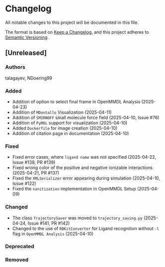 # Changelog
All notable changes to this project will be documented in this file.

The format is based on [Keep a Changelog](https://keepachangelog.com/en/1.0.0/),
and this project adheres to [Semantic Versioning](https://semver.org/spec/v2.0.0.html).

<!--
The rules for this file:
  * entries are sorted newest-first.
  * summarize sets of changes - don't reproduce every git log comment here.
  * don't ever delete anything.
  * keep the format consistent:
    * do not use tabs but use spaces for formatting
    * 79 char width
    * YYYY-MM-DD date format (following ISO 8601)
  * accompany each entry with github issue/PR number (Issue #xyz)
-->

## [Unreleased]

### Authors
talagayev, NDoering99

### Added
- Addition of option to select final frame in OpenMMDL Analysis (2025-04-23)
- Addition of `MDontallo` Visualization (2025-04-11)
- Addition of `SMIRNOFF` small molecule force field (2025-04-10, Issue #76)
- Addition of `PyMOL` support for visualization (2025-04-10)
- Added `Dockerfile` for image creation  (2025-04-10)
- Addition of citation page in documentation (2025-04-10)

### Fixed
- Fixed error cases, where `ligand name` was not specified (2025-04-22, Issue #138, PR #139)
- Fixed wrong color of the positive and negative ionizable interactions (2025-04-21, PR #137)
- Fixed the `XMLSerializer` error appearing during simulation (2025-04-10, Issue #122)
- Fixed the `sanitization` implementation in OpenMMDL Setup (2025-04-09)

### Changed
- The class `TrajectorySaver` was moved to `trajectory_saving.py` (2025-04-24, Issue #141, PR #142)
- Changed to the use of `RDKitConverter` for Ligand recognition
  without `-l` flag in `OpenMMDL Analysis` (2025-04-10)

### Deprecated
<!-- Soon-to-be removed features -->

### Removed
<!-- Removed features -->
